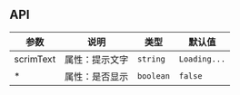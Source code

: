 ## API

| 参数 | 说明 | 类型 | 默认值 |
| --- | --- | --- | --- |
| scrimText | 属性：提示文字 | `string` | `Loading...` |
| * | 属性：是否显示 | `boolean` | `false` |
